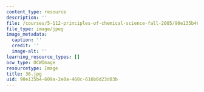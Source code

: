 ```yaml
---
content_type: resource
description: ''
file: /courses/5-112-principles-of-chemical-science-fall-2005/90e135b4609a2e8a468c616b8d23d03b_36.jpg
file_type: image/jpeg
image_metadata:
  caption: ''
  credit: ''
  image-alt: ''
learning_resource_types: []
ocw_type: OCWImage
resourcetype: Image
title: 36.jpg
uid: 90e135b4-609a-2e8a-468c-616b8d23d03b
---
```

